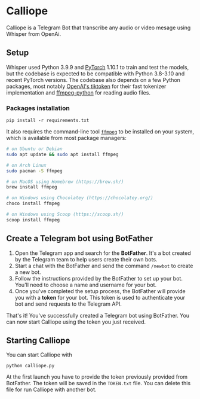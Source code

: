# Calliope
Calliope is a Telegram Bot that transcribe any audio or video mesage using Whisper from OpenAi.

## Setup
Whisper used Python 3.9.9 and [PyTorch](https://pytorch.org/) 1.10.1 to train and test the models, but the codebase is expected to be compatible with Python 3.8-3.10 and recent PyTorch versions. The codebase also depends on a few Python packages, most notably [OpenAI's tiktoken](https://github.com/openai/tiktoken) for their fast tokenizer implementation and [ffmpeg-python](https://github.com/kkroening/ffmpeg-python) for reading audio files.

### Packages installation
    pip install -r requirements.txt

It also requires the command-line tool [`ffmpeg`](https://ffmpeg.org/) to be installed on your system, which is available from most package managers:

```bash
# on Ubuntu or Debian
sudo apt update && sudo apt install ffmpeg

# on Arch Linux
sudo pacman -S ffmpeg

# on MacOS using Homebrew (https://brew.sh/)
brew install ffmpeg

# on Windows using Chocolatey (https://chocolatey.org/)
choco install ffmpeg

# on Windows using Scoop (https://scoop.sh/)
scoop install ffmpeg
```

## Create a Telegram bot using BotFather

1. Open the Telegram app and search for the **BotFather**. It's a bot created by the Telegram team to help users create their own bots.
2. Start a chat with the BotFather and send the command `/newbot` to create a new bot.
3. Follow the instructions provided by the BotFather to set up your bot. You'll need to choose a name and username for your bot.
4. Once you've completed the setup process, the BotFather will provide you with a **token** for your bot. This token is used to authenticate your bot and send requests to the Telegram API.

That's it! You've successfully created a Telegram bot using BotFather. You can now start Calliope using the token you just received.

## Starting Calliope
You can start Calliope with

    python calliope.py

At the first launch you have to provide the token previously provided from BotFather. The token will be saved in the `TOKEN.txt` file. You can delete this file for run Calliope with another bot.